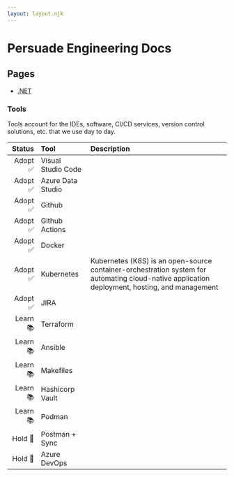 ```yaml
---
layout: layout.njk
---
```


# Persuade Engineering Docs

## Pages
* [.NET](dotnet.md)

### Tools
Tools account for the IDEs, software, CI/CD services, version control solutions, etc. that we use day to day.


|   Status  |  Tool              | Description |
| ---------:|:-------------------|:------------|
|  Adopt ✅ | Visual Studio Code 
|  Adopt ✅ | Azure Data Studio
|  Adopt ✅ | Github
|  Adopt ✅ | Github Actions
|  Adopt ✅ | Docker
|  Adopt ✅ | Kubernetes | Kubernetes (K8S) is an open-source container-orchestration system for automating cloud-native application deployment, hosting, and management|
|  Adopt ✅ | JIRA
|  Learn 📚 | Terraform
|  Learn 📚 | Ansible
|  Learn 📚 | Makefiles
|  Learn 📚 | Hashicorp Vault
|  Learn 📚 | Podman
|  Hold 🛑  | Postman + Sync  
|  Hold 🛑  | Azure DevOps